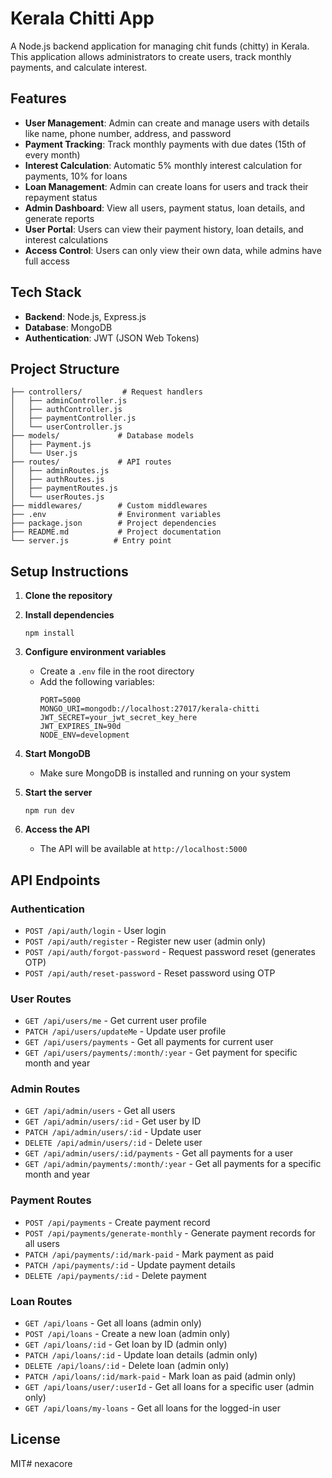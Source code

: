# Kerala Chitti App

A Node.js backend application for managing chit funds (chitty) in Kerala. This application allows administrators to create users, track monthly payments, and calculate interest.

## Features

- **User Management**: Admin can create and manage users with details like name, phone number, address, and password
- **Payment Tracking**: Track monthly payments with due dates (15th of every month)
- **Interest Calculation**: Automatic 5% monthly interest calculation for payments, 10% for loans
- **Loan Management**: Admin can create loans for users and track their repayment status
- **Admin Dashboard**: View all users, payment status, loan details, and generate reports
- **User Portal**: Users can view their payment history, loan details, and interest calculations
- **Access Control**: Users can only view their own data, while admins have full access

## Tech Stack

- **Backend**: Node.js, Express.js
- **Database**: MongoDB
- **Authentication**: JWT (JSON Web Tokens)

## Project Structure

```
├── controllers/         # Request handlers
│   ├── adminController.js
│   ├── authController.js
│   ├── paymentController.js
│   └── userController.js
├── models/             # Database models
│   ├── Payment.js
│   └── User.js
├── routes/             # API routes
│   ├── adminRoutes.js
│   ├── authRoutes.js
│   ├── paymentRoutes.js
│   └── userRoutes.js
├── middlewares/        # Custom middlewares
├── .env                # Environment variables
├── package.json        # Project dependencies
├── README.md           # Project documentation
└── server.js          # Entry point
```

## Setup Instructions

1. **Clone the repository**

2. **Install dependencies**
   ```
   npm install
   ```

3. **Configure environment variables**
   - Create a `.env` file in the root directory
   - Add the following variables:
     ```
     PORT=5000
     MONGO_URI=mongodb://localhost:27017/kerala-chitti
     JWT_SECRET=your_jwt_secret_key_here
     JWT_EXPIRES_IN=90d
     NODE_ENV=development
     ```

4. **Start MongoDB**
   - Make sure MongoDB is installed and running on your system

5. **Start the server**
   ```
   npm run dev
   ```

6. **Access the API**
   - The API will be available at `http://localhost:5000`

## API Endpoints

### Authentication
- `POST /api/auth/login` - User login
- `POST /api/auth/register` - Register new user (admin only)
- `POST /api/auth/forgot-password` - Request password reset (generates OTP)
- `POST /api/auth/reset-password` - Reset password using OTP

### User Routes
- `GET /api/users/me` - Get current user profile
- `PATCH /api/users/updateMe` - Update user profile
- `GET /api/users/payments` - Get all payments for current user
- `GET /api/users/payments/:month/:year` - Get payment for specific month and year

### Admin Routes
- `GET /api/admin/users` - Get all users
- `GET /api/admin/users/:id` - Get user by ID
- `PATCH /api/admin/users/:id` - Update user
- `DELETE /api/admin/users/:id` - Delete user
- `GET /api/admin/users/:id/payments` - Get all payments for a user
- `GET /api/admin/payments/:month/:year` - Get all payments for a specific month and year

### Payment Routes
- `POST /api/payments` - Create payment record
- `POST /api/payments/generate-monthly` - Generate payment records for all users
- `PATCH /api/payments/:id/mark-paid` - Mark payment as paid
- `PATCH /api/payments/:id` - Update payment details
- `DELETE /api/payments/:id` - Delete payment

### Loan Routes
- `GET /api/loans` - Get all loans (admin only)
- `POST /api/loans` - Create a new loan (admin only)
- `GET /api/loans/:id` - Get loan by ID (admin only)
- `PATCH /api/loans/:id` - Update loan details (admin only)
- `DELETE /api/loans/:id` - Delete loan (admin only)
- `PATCH /api/loans/:id/mark-paid` - Mark loan as paid (admin only)
- `GET /api/loans/user/:userId` - Get all loans for a specific user (admin only)
- `GET /api/loans/my-loans` - Get all loans for the logged-in user

## License

MIT#   n e x a c o r e  
 